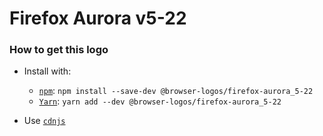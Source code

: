 # Firefox Aurora v5-22

### How to get this logo

* Install with:

  * [`npm`](https://www.npmjs.com/): `npm install --save-dev @browser-logos/firefox-aurora_5-22`
  * [`Yarn`](https://yarnpkg.com/): `yarn add --dev @browser-logos/firefox-aurora_5-22`

* Use [`cdnjs`](https://cdnjs.com/libraries/browser-logos)
